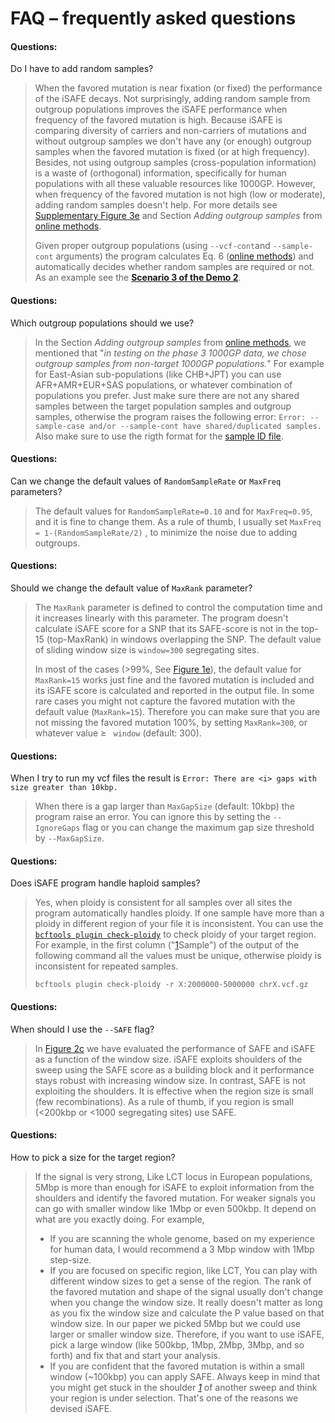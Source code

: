
FAQ – frequently asked questions
=============
<h4>Questions: </h4> 

Do I have to add random samples?

>When the favored mutation is near fixation (or fixed) the performance of the iSAFE decays. Not surprisingly, adding random sample from outgroup populations improves the iSAFE performance when frequency of the favored mutation is high. Because iSAFE is comparing diversity of carriers and non-carriers of mutations  and without outgroup samples we don't have any (or enough) outgroup samples when the favored mutation is fixed (or at high frequency). Besides, not using outgroup samples (cross-population information) is a waste of (orthogonal) information, specifically for human populations with all these valuable resources like 1000GP. 
>However, when frequency of the favored mutation is not high (low or moderate), adding random samples doesn't help. For more details see [Supplementary Figure 3e](https://www.nature.com/articles/nmeth.4606/figures/6) and Section *Adding outgroup samples* from [online methods](https://www.nature.com/articles/nmeth.4606#methods).
>
>Given proper outgroup populations (using ```--vcf-cont```and ```--sample-cont``` arguments) the program calculates Eq. 6 ([online methods](https://www.nature.com/articles/nmeth.4606#methods)) and automatically decides whether random samples are required or not. As an example see the [**Scenario 3 of the Demo 2**](https://github.com/alek0991/iSAFE#demo-2-input-in-vcf-format).

<h4>Questions: </h4>

Which outgroup populations should we use?

>In the Section *Adding outgroup samples* from [online methods](https://www.nature.com/articles/nmeth.4606#methods), we mentioned that "*in testing on the phase 3 1000GP data, we chose outgroup samples from non-target 1000GP populations.*" For example for East-Asian sub-populations (like CHB+JPT) you can use AFR+AMR+EUR+SAS populations, or whatever combination of populations you prefer. Just make sure there are not any shared samples between the target population samples and outgroup samples, otherwise the program raises the following error:
```Error: --sample-case and/or --sample-cont have shared/duplicated samples.```  Also make sure to use the rigth format for the [sample ID file](https://github.com/alek0991/iSAFE/blob/master/sample_ID_format.md). 

<h4>Questions: </h4>

Can we change the default values of ```RandomSampleRate``` or ```MaxFreq``` parameters?

>The default values for ```RandomSampleRate=0.10``` and for ```MaxFreq=0.95```, and it is fine to change them. As a rule of thumb, I usually set ```MaxFreq = 1-(RandomSampleRate/2)``` , to minimize the noise due to adding outgroups.

<h4>Questions: </h4>

Should we change the default value of ```MaxRank``` parameter?

>The ```MaxRank``` parameter is defined to control the computation time and it increases linearly with this parameter. The program doesn't calculate iSAFE score for a SNP that its SAFE-score is not in the top-15 (top-MaxRank) in windows overlapping the SNP. The default value of sliding window size is ```window=300``` segregating sites. 
>
>In most of the cases (&gt;99%, See [Figure 1e](https://www.nature.com/articles/nmeth.4606/figures/1)), the default value for ```MaxRank=15``` works just fine and the favored mutation is included and its iSAFE score is calculated and reported in the output file. In some rare cases you might not capture the favored mutation with the default value (```MaxRank=15```). Therefore you can make sure that you are not missing the favored mutation 100%, by setting ```MaxRank=300```, or whatever value &#8805; ``` window``` (default: 300).

<h4>Questions: </h4>

When I try to run my vcf files the result is ```Error: There are <i> gaps with size greater than 10kbp.```
 
>When there is a gap larger than ```MaxGapSize``` (default: 10kbp) the program raise an error. You can ignore this by setting the ```--IgnoreGaps``` flag or you can change the maximum gap size threshold by ```--MaxGapSize```.


<h4>Questions: </h4>

Does iSAFE program handle haploid samples?

>Yes, when ploidy is consistent for all samples over all sites the program automatically handles ploidy.
 If one sample have more than a ploidy in different region of your file it is inconsistent. 
You can use the [```bcftools plugin check-ploidy```](http://samtools.github.io/bcftools/howtos/plugins.html) 
to check ploidy of your target region. For example, in the first column ("[1]Sample") of the output of the following 
command all the values must be unique, otherwise ploidy is inconsistent for repeated samples.
>
> ```bcftools plugin check-ploidy -r X:2000000-5000000 chrX.vcf.gz```

<h4>Questions: </h4>

When should I use the ```--SAFE``` flag?
> In [Figure 2c](https://www.nature.com/articles/nmeth.4606/figures/2) we have evaluated the performance of SAFE and iSAFE as a function of the window size. 
iSAFE exploits shoulders of the sweep using the SAFE score as a building block and it performance stays robust with increasing window size. 
In contrast, SAFE is not exploiting the shoulders. It is effective when the region size is small (few recombinations). 
As a rule of thumb, if you region is small (&lt;200kbp or &lt;1000 segregating sites) use SAFE.

<h4>Questions: </h4>

How to pick a size for the target region?

>If the signal is very strong, Like LCT locus in European populations, 5Mbp is more than enough for iSAFE to exploit information from 
the shoulders and identify the favored mutation. For weaker signals you can go with smaller window like 1Mbp or even 500kbp. 
It depend on what are you exactly doing. For example, 
>* If you are scanning the whole genome, based on my experience for human data, I would recommend a 3 Mbp window with 1Mbp step-size.  
>* If you are focused on specific region, like LCT, You can play with different window sizes to get a sense of the region. The rank of the favored mutation and shape of the signal usually don't change when you change the window size.  It really doesn't matter as long as you fix the window size and calculate the P value based on that window size. In our paper we picked 5Mbp but we could use larger or smaller window size. Therefore, if you want to use iSAFE, pick a large window (like 500kbp, 1Mbp,  2Mbp, 3Mbp, and so forth) and fix that and start your analysis.
>* If you are confident that the favored mutation is within a small window (~100kbp) you can apply SAFE. Always keep in mind that you might get stuck in the shoulder <cite>[1]</cite> of another sweep and think your region is under selection. That's one of the reasons we devised iSAFE.


[1]:http://www.quotedb.com/quotes/2112
